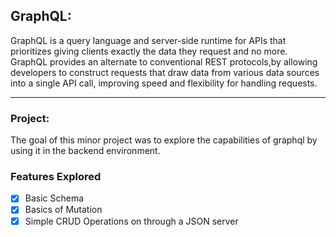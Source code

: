 ## GraphQL:
GraphQL is a query language and server-side runtime for APIs that prioritizes giving clients exactly the data they request and no more. GraphQL provides an alternate to conventional REST protocols,by allowing developers to construct requests that draw data from various data sources into a single API call, improving speed and flexibility for handling requests.

---
### Project:
The goal of this minor project was to explore the capabilities of graphql by using it in the backend environment.
    
### Features Explored
- [x] Basic Schema
- [x] Basics of Mutation
- [x] Simple CRUD Operations on through a JSON server

